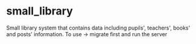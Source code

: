 # small_library
Small library system that contains data including pupils', teachers', books' and posts' information.
To use -> migrate first and run the server
